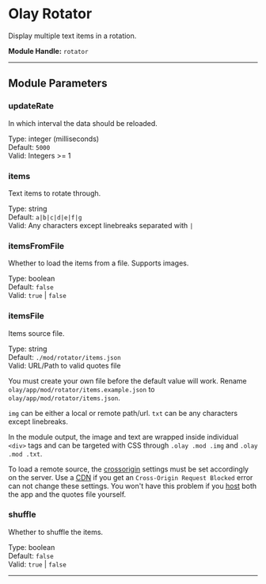 # Olay Rotator

Display multiple text items in a rotation.

**Module Handle:** `rotator`

---

## Module Parameters

### updateRate

In which interval the data should be reloaded.

Type: integer (milliseconds)  
Default: `5000`  
Valid: Integers >= 1

### items

Text items to rotate through.

Type: string  
Default: `a|b|c|d|e|f|g`  
Valid: Any characters except linebreaks separated with `|`

### itemsFromFile

Whether to load the items from a file. Supports images.

Type: boolean  
Default: `false`  
Valid: `true` | `false`

### itemsFile

Items source file.

Type: string  
Default: `./mod/rotator/items.json`  
Valid: URL/Path to valid quotes file

You must create your own file before the default value will work. Rename `olay/app/mod/rotator/items.example.json` to `olay/app/mod/rotator/items.json`.

`img` can be either a local or remote path/url. `txt` can be any characters except linebreaks.

In the module output, the image and text are wrapped inside individual `<div>` tags and can be targeted with CSS through `.olay .mod .img` and `.olay .mod .txt`.

To load a remote source, the [crossorigin](https://developer.mozilla.org/en-US/docs/Web/HTTP/CORS) settings must be set accordingly on the server. Use a [CDN](https://www.jsdelivr.com) if you get an `Cross-Origin Request Blocked` error can not change these settings. You won't have this problem if you [host](./../../../DEVELOPMENT.md) both the app and the quotes file yourself.

### shuffle

Whether to shuffle the items.

Type: boolean  
Default: `false`  
Valid: `true` | `false`

---
